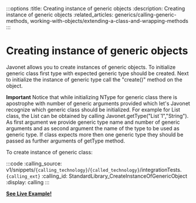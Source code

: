 :::options
:title: Creating instance of generic objects
:description: Creating instance of generic objects
:related_articles: generics/calling-generic-methods, working-with-objects/extending-a-class-and-wrapping-methods
:::

# Creating instance of generic objects

Javonet allows you to create instances of generic objects. To initialize generic class first type with expected generic type should be created. Next to initialize the instance of generic type call the "create()" method on the object.  
  
**Important** Notice that while initializing NType for generic class there is apostrophe with number of generic arguments provided which let's Javonet recognize which generic class should be initialized. For example for List<T> class, the List<Strings> can be obtained by calling Javonet.getType("List`1","String"). As first argument we provide generic type name and number of generic arguments and as second argument the name of the type to be used as generic type. If class expects more then one generic type they should be passed as further arguments of getType method.  
  
To create instance of generic class:  
  
:::code 
:calling_source: v1/snippets/`{calling_technology}`/`{called_technology}`/integrationTests.`{calling_ext}`
:calling_id: StandardLibrary_CreateInstanceOfGenericObject
:display: calling
:::
    
  
[**See Live Example!**](http://lab.javonet.com/e/17)